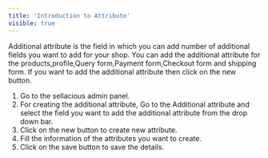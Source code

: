 ```yaml
---
title: 'Introduction to Attribute'
visible: true
---
```


Additional attribute is the field in which you can add number of additional fields you want to add for your shop.
You can add the additional attribute for the products,profile,Query form,Payment form,Checkout form and shipping form. If you want to add the additional attribute then click on the new button.

1. Go to the sellacious admin panel.
2. For creating the additional attribute, Go to the Additional attribute and select the field you want to add the additional attribute from the drop down bar.
3. Click on the new button to create new attribute.
4. Fill the information of the attributes you want to create.
5. Click on the save button to save the details.